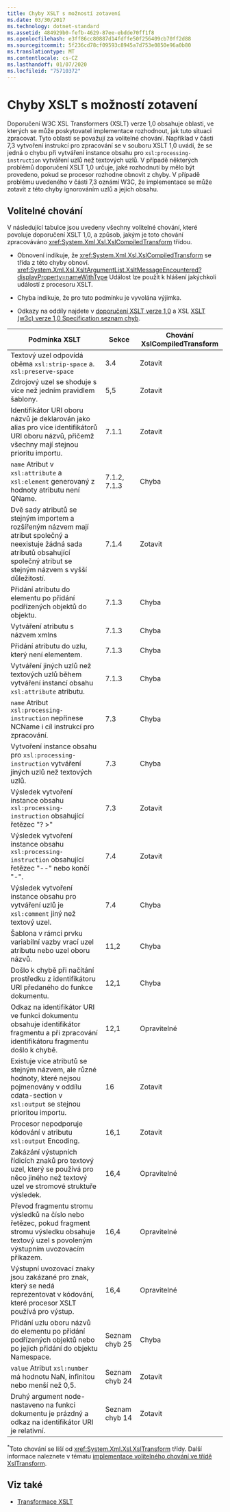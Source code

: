 ```yaml
---
title: Chyby XSLT s možností zotavení
ms.date: 03/30/2017
ms.technology: dotnet-standard
ms.assetid: 484929b0-fefb-4629-87ee-ebdde70ff1f8
ms.openlocfilehash: e3ff86cc80887d14fdffe50f256409cb70ff2d88
ms.sourcegitcommit: 5f236cd78cf09593c8945a7d753e0850e96a0b80
ms.translationtype: MT
ms.contentlocale: cs-CZ
ms.lasthandoff: 01/07/2020
ms.locfileid: "75710372"
---
```

# <a name="recoverable-xslt-errors"></a>Chyby XSLT s možností zotavení
Doporučení W3C XSL Transformers (XSLT) verze 1,0 obsahuje oblasti, ve kterých se může poskytovatel implementace rozhodnout, jak tuto situaci zpracovat. Tyto oblasti se považují za volitelné chování. Například v části 7,3 vytvoření instrukcí pro zpracování se v souboru XSLT 1,0 uvádí, že se jedná o chybu při vytváření instance obsahu pro `xsl:processing-instruction` vytváření uzlů než textových uzlů. V případě některých problémů doporučení XSLT 1,0 určuje, jaké rozhodnutí by mělo být provedeno, pokud se procesor rozhodne obnovit z chyby. V případě problému uvedeného v části 7,3 oznámí W3C, že implementace se může zotavit z této chyby ignorováním uzlů a jejich obsahu.  
  
## <a name="discretionary-behaviors"></a>Volitelné chování  
 V následující tabulce jsou uvedeny všechny volitelné chování, které povoluje doporučení XSLT 1,0, a způsob, jakým je toto chování zpracováváno <xref:System.Xml.Xsl.XslCompiledTransform> třídou.  
  
- Obnovení indikuje, že <xref:System.Xml.Xsl.XslCompiledTransform> se třída z této chyby obnoví. <xref:System.Xml.Xsl.XsltArgumentList.XsltMessageEncountered?displayProperty=nameWithType> Událost lze použít k hlášení jakýchkoli událostí z procesoru XSLT.  
  
- Chyba indikuje, že pro tuto podmínku je vyvolána výjimka.  
  
- Odkazy na oddíly najdete v [doporučení XSLT verze 1,0](https://www.w3.org/TR/xslt) a XSL [XSLT (w3c) verze 1,0 Specification seznam chyb](https://www.w3.org/1999/11/REC-xslt-19991116-errata/).  
  
|Podmínka XSLT|Sekce|Chování XslCompiledTransform|  
|--------------------|-------------|-----------------------------------|  
|Textový uzel odpovídá oběma `xsl:strip-space` a. `xsl:preserve-space`|3.4|Zotavit|  
|Zdrojový uzel se shoduje s více než jedním pravidlem šablony.|5,5|Zotavit|  
|Identifikátor URI oboru názvů je deklarován jako alias pro více identifikátorů URI oboru názvů, přičemž všechny mají stejnou prioritu importu.|7.1.1|Zotavit|  
|`name` Atribut v `xsl:attribute` a `xsl:element` generovaný z hodnoty atributu není QName.|7.1.2, 7.1.3|Chyba|  
|Dvě sady atributů se stejným importem a rozšířeným názvem mají atribut společný a neexistuje žádná sada atributů obsahující společný atribut se stejným názvem s vyšší důležitostí.|7.1.4|Zotavit|  
|Přidání atributu do elementu po přidání podřízených objektů do objektu.|7.1.3|Chyba|  
|Vytváření atributu s názvem xmlns|7.1.3|Chyba|  
|Přidání atributu do uzlu, který není elementem.|7.1.3|Chyba|  
|Vytváření jiných uzlů než textových uzlů během vytváření instancí obsahu `xsl:attribute` atributu.|7.1.3|Chyba|  
|`name` Atribut `xsl:processing-instruction` nepřinese NCName i cíl instrukcí pro zpracování.|7.3|Chyba|  
|Vytvoření instance obsahu pro `xsl:processing-instruction` vytváření jiných uzlů než textových uzlů.|7.3|Chyba|  
|Výsledek vytvoření instance obsahu `xsl:processing-instruction` obsahující řetězec "? >"|7.3|Zotavit|  
|Výsledek vytvoření instance obsahu `xsl:processing-instruction` obsahující řetězec "--" nebo končí "-".|7.4|Zotavit|  
|Výsledek vytvoření instance obsahu pro vytváření uzlů je `xsl:comment` jiný než textový uzel.|7.4|Chyba|  
|Šablona v rámci prvku variabilní vazby vrací uzel atributu nebo uzel oboru názvů.|11,2|Chyba|  
|Došlo k chybě při načítání prostředku z identifikátoru URI předaného do funkce dokumentu.|12,1|Chyba|  
|Odkaz na identifikátor URI ve funkci dokumentu obsahuje identifikátor fragmentu a při zpracování identifikátoru fragmentu došlo k chybě.|12,1|Opravitelné|  
|Existuje více atributů se stejným názvem, ale různé hodnoty, které nejsou pojmenovány v oddílu cdata-section v `xsl:output` se stejnou prioritou importu.|16|Zotavit|  
|Procesor nepodporuje kódování v atributu `xsl:output` Encoding.|16,1|Zotavit|  
|Zakázání výstupních řídicích znaků pro textový uzel, který se používá pro něco jiného než textový uzel ve stromové struktuře výsledek.|16,4|Opravitelné|  
|Převod fragmentu stromu výsledků na číslo nebo řetězec, pokud fragment stromu výsledku obsahuje textový uzel s povoleným výstupním uvozovacím příkazem.|16,4|Opravitelné|  
|Výstupní uvozovací znaky jsou zakázané pro znak, který se nedá reprezentovat v kódování, které procesor XSLT používá pro výstup.|16,4|Opravitelné|  
|Přidání uzlu oboru názvů do elementu po přidání podřízených objektů nebo po jejich přidání do objektu Namespace.|Seznam chyb 25|Chyba|  
|`value` Atribut `xsl:number` má hodnotu NaN, infinitou nebo menší než 0,5.|Seznam chyb 24|Zotavit|  
|Druhý argument node-nastaveno na funkci dokumentu je prázdný a odkaz na identifikátor URI je relativní.|Seznam chyb 14|Zotavit|  
  
 <sup>*</sup>Toto chování se liší od <xref:System.Xml.Xsl.XslTransform> třídy. Další informace naleznete v tématu [implementace volitelného chování ve třídě XslTransform](../../../../docs/standard/data/xml/implementation-of-discretionary-behaviors-in-the-xsltransform-class.md).  
  
## <a name="see-also"></a>Viz také

- [Transformace XSLT](../../../../docs/standard/data/xml/xslt-transformations.md)
